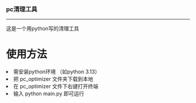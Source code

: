 <h3>pc清理工具</h3>
<hr>
这是一个用python写的清理工具

# 使用方法
<li>需安装python环境 （如python 3.13）</li>
<li>把 pc_optimizer 文件夹下载到本地</li>
<li>在 pc_optimizer 文件下右键打开终端  </li>
<li>输入 python main.py 即可运行</li>
